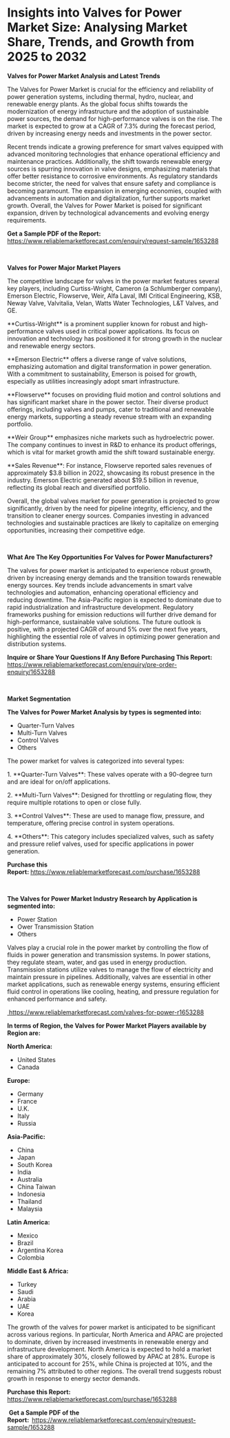 <p><h1>Insights into Valves for Power Market Size: Analysing Market Share, Trends, and Growth from 2025 to 2032</h1></p><p><strong>Valves for Power Market Analysis and Latest Trends</strong></p>
<p><p>The Valves for Power Market is crucial for the efficiency and reliability of power generation systems, including thermal, hydro, nuclear, and renewable energy plants. As the global focus shifts towards the modernization of energy infrastructure and the adoption of sustainable power sources, the demand for high-performance valves is on the rise. The market is expected to grow at a CAGR of 7.3% during the forecast period, driven by increasing energy needs and investments in the power sector.</p><p>Recent trends indicate a growing preference for smart valves equipped with advanced monitoring technologies that enhance operational efficiency and maintenance practices. Additionally, the shift towards renewable energy sources is spurring innovation in valve designs, emphasizing materials that offer better resistance to corrosive environments. As regulatory standards become stricter, the need for valves that ensure safety and compliance is becoming paramount. The expansion in emerging economies, coupled with advancements in automation and digitalization, further supports market growth. Overall, the Valves for Power Market is poised for significant expansion, driven by technological advancements and evolving energy requirements.</p></p>
<p><strong>Get a Sample PDF of the Report:&nbsp;</strong> <a href="https://www.reliablemarketforecast.com/enquiry/request-sample/1653288?utm_campaign=3010&utm_medium=2&utm_source=Github&utm_content=ia&utm_term=16042025&utm_id=valves-for-power">https://www.reliablemarketforecast.com/enquiry/request-sample/1653288</a></p>
<p>&nbsp;</p>
<p><strong>Valves for Power Major Market Players</strong></p>
<p><p>The competitive landscape for valves in the power market features several key players, including Curtiss-Wright, Cameron (a Schlumberger company), Emerson Electric, Flowserve, Weir, Alfa Laval, IMI Critical Engineering, KSB, Neway Valve, Valvitalia, Velan, Watts Water Technologies, L&T Valves, and GE. </p><p>**Curtiss-Wright** is a prominent supplier known for robust and high-performance valves used in critical power applications. Its focus on innovation and technology has positioned it for strong growth in the nuclear and renewable energy sectors.</p><p>**Emerson Electric** offers a diverse range of valve solutions, emphasizing automation and digital transformation in power generation. With a commitment to sustainability, Emerson is poised for growth, especially as utilities increasingly adopt smart infrastructure.</p><p>**Flowserve** focuses on providing fluid motion and control solutions and has significant market share in the power sector. Their diverse product offerings, including valves and pumps, cater to traditional and renewable energy markets, supporting a steady revenue stream with an expanding portfolio.</p><p>**Weir Group** emphasizes niche markets such as hydroelectric power. The company continues to invest in R&D to enhance its product offerings, which is vital for market growth amid the shift toward sustainable energy.</p><p>**Sales Revenue**: For instance, Flowserve reported sales revenues of approximately $3.8 billion in 2022, showcasing its robust presence in the industry. Emerson Electric generated about $19.5 billion in revenue, reflecting its global reach and diversified portfolio.</p><p>Overall, the global valves market for power generation is projected to grow significantly, driven by the need for pipeline integrity, efficiency, and the transition to cleaner energy sources. Companies investing in advanced technologies and sustainable practices are likely to capitalize on emerging opportunities, increasing their competitive edge.</p></p>
<p>&nbsp;</p>
<p><strong>What Are The Key Opportunities For Valves for Power Manufacturers?</strong></p>
<p><p>The valves for power market is anticipated to experience robust growth, driven by increasing energy demands and the transition towards renewable energy sources. Key trends include advancements in smart valve technologies and automation, enhancing operational efficiency and reducing downtime. The Asia-Pacific region is expected to dominate due to rapid industrialization and infrastructure development. Regulatory frameworks pushing for emission reductions will further drive demand for high-performance, sustainable valve solutions. The future outlook is positive, with a projected CAGR of around 5% over the next five years, highlighting the essential role of valves in optimizing power generation and distribution systems.</p></p>
<p><strong>Inquire or Share Your Questions If Any Before Purchasing This Report:</strong> <a href="https://www.reliablemarketforecast.com/enquiry/pre-order-enquiry/1653288?utm_campaign=3010&utm_medium=2&utm_source=Github&utm_content=ia&utm_term=16042025&utm_id=valves-for-power">https://www.reliablemarketforecast.com/enquiry/pre-order-enquiry/1653288</a></p>
<p>&nbsp;</p>
<p><strong>Market Segmentation</strong></p>
<p><strong>The Valves for Power Market Analysis by types is segmented into:</strong></p>
<p><ul><li>Quarter-Turn Valves</li><li>Multi-Turn Valves</li><li>Control Valves</li><li>Others</li></ul></p>
<p><p>The power market for valves is categorized into several types: </p><p>1. **Quarter-Turn Valves**: These valves operate with a 90-degree turn and are ideal for on/off applications.</p><p>2. **Multi-Turn Valves**: Designed for throttling or regulating flow, they require multiple rotations to open or close fully.</p><p>3. **Control Valves**: These are used to manage flow, pressure, and temperature, offering precise control in system operations.</p><p>4. **Others**: This category includes specialized valves, such as safety and pressure relief valves, used for specific applications in power generation.</p></p>
<p><strong>Purchase this Report:&nbsp;</strong><a href="https://www.reliablemarketforecast.com/purchase/1653288?utm_campaign=3010&utm_medium=2&utm_source=Github&utm_content=ia&utm_term=16042025&utm_id=valves-for-power">https://www.reliablemarketforecast.com/purchase/1653288</a></p>
<p>&nbsp;</p>
<p><strong>The Valves for Power Market Industry Research by Application is segmented into:</strong></p>
<p><ul><li>Power Station</li><li>Ower Transmission Station</li><li>Others</li></ul></p>
<p><p>Valves play a crucial role in the power market by controlling the flow of fluids in power generation and transmission systems. In power stations, they regulate steam, water, and gas used in energy production. Transmission stations utilize valves to manage the flow of electricity and maintain pressure in pipelines. Additionally, valves are essential in other market applications, such as renewable energy systems, ensuring efficient fluid control in operations like cooling, heating, and pressure regulation for enhanced performance and safety.</p></p>
<p><a href="https://www.reliablemarketforecast.com/valves-for-power-r1653288?utm_campaign=3010&utm_medium=2&utm_source=Github&utm_content=ia&utm_term=16042025&utm_id=valves-for-power">&nbsp;https://www.reliablemarketforecast.com/valves-for-power-r1653288</a></p>
<p><strong>In terms of Region, the Valves for Power Market Players available by Region are:</strong></p>
<p>
    <p> <strong> North America: </strong>
        <ul>
            <li>United States</li>
            <li>Canada</li>
        </ul>
        </p> 
    <p> <strong> Europe: </strong>
        <ul>
            <li>Germany</li>
            <li>France</li>
            <li>U.K.</li>
            <li>Italy</li>
            <li>Russia</li>
        </ul>
        </p> 
    <p> <strong> Asia-Pacific: </strong>
        <ul>
            <li>China</li>
            <li>Japan</li>
            <li>South Korea</li>
            <li>India</li>
            <li>Australia</li>
            <li>China Taiwan</li>
            <li>Indonesia</li>
            <li>Thailand</li>
            <li>Malaysia</li>
        </ul>
        </p> 
    <p> <strong> Latin America: </strong>
        <ul>
            <li>Mexico</li>
            <li>Brazil</li>
            <li>Argentina Korea</li>
            <li>Colombia</li>
        </ul>
        </p> 
    <p> <strong> Middle East & Africa: </strong>
        <ul>
            <li>Turkey</li>
            <li>Saudi</li>
            <li>Arabia</li>
            <li>UAE</li>
            <li>Korea</li>
        </ul>
    </p>
    </p>
<p><p>The growth of the valves for power market is anticipated to be significant across various regions. In particular, North America and APAC are projected to dominate, driven by increased investments in renewable energy and infrastructure development. North America is expected to hold a market share of approximately 30%, closely followed by APAC at 28%. Europe is anticipated to account for 25%, while China is projected at 10%, and the remaining 7% attributed to other regions. The overall trend suggests robust growth in response to energy sector demands.</p></p>
<p><strong>Purchase this Report: </strong><a href="https://www.reliablemarketforecast.com/purchase/1653288?utm_campaign=3010&utm_medium=2&utm_source=Github&utm_content=ia&utm_term=16042025&utm_id=valves-for-power">https://www.reliablemarketforecast.com/purchase/1653288</a></p>
<p>&nbsp;<strong>Get a Sample PDF of the Report:&nbsp;&nbsp;</strong><a href="https://www.reliablemarketforecast.com/enquiry/request-sample/1653288?utm_campaign=3010&utm_medium=2&utm_source=Github&utm_content=ia&utm_term=16042025&utm_id=valves-for-power">https://www.reliablemarketforecast.com/enquiry/request-sample/1653288</a></p>
<p><strong></strong></p>
<p><p></p><p></p><p></p></p>